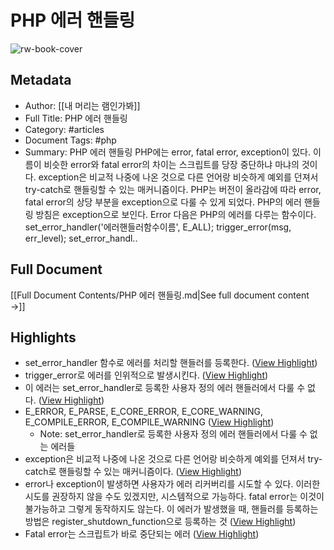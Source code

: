 # PHP 에러 핸들링

![rw-book-cover](https://img1.daumcdn.net/thumb/R800x0/?scode=mtistory2&fname=https%3A%2F%2Fblog.kakaocdn.net%2Fdn%2FmXLOH%2FbtshjeHrX65%2Fd2Q4YS3COD3EXYs5127IP0%2Fimg.png)

## Metadata
- Author: [[내 머리는 램인가봐]]
- Full Title: PHP 에러 핸들링
- Category: #articles
- Document Tags:  #php 
- Summary: PHP 에러 핸들링 PHP에는 error, fatal error, exception이 있다. 이름이 비슷한 error와 fatal error의 차이는 스크립트를 당장 중단하냐 마냐의 것이다. exception은 비교적 나중에 나온 것으로 다른 언어랑 비슷하게 예외를 던져서 try-catch로 핸들링할 수 있는 매커니즘이다. PHP는 버전이 올라감에 따라 error, fatal error의 상당 부분을 exception으로 다룰 수 있게 되었다. PHP의 에러 핸들링 방침은 exception으로 보인다. Error 다음은 PHP의 에러를 다루는 함수이다. set_error_handler('에러핸들러함수이름', E_ALL); trigger_error(msg, err_level); set_error_handl..

## Full Document
[[Full Document Contents/PHP 에러 핸들링.md|See full document content →]]

## Highlights
- set_error_handler 함수로 에러를 처리할 핸들러를 등록한다. ([View Highlight](https://read.readwise.io/read/01hckkt3cw2rdxab0s29pz6znb))
- trigger_error로 에러를 인위적으로 발생시킨다. ([View Highlight](https://read.readwise.io/read/01hckkt8qx25s5yapxscg2bh44))
- 이 에러는 set_error_handler로 등록한 사용자 정의 에러 핸들러에서 다룰 수 없다. ([View Highlight](https://read.readwise.io/read/01hckky4xqdckp174g9bme6qgz))
- E_ERROR, E_PARSE, E_CORE_ERROR, E_CORE_WARNING, E_COMPILE_ERROR, E_COMPILE_WARNING ([View Highlight](https://read.readwise.io/read/01hckky9m8kphgzhkj81cr8z98))
    - Note: set_error_handler로 등록한 사용자 정의 에러 핸들러에서 다룰 수 없는 에러들
- exception은 비교적 나중에 나온 것으로 다른 언어랑 비슷하게 예외를 던져서 try-catch로 핸들링할 수 있는 매커니즘이다. ([View Highlight](https://read.readwise.io/read/01hc1yy0h3fv9hzk87fvm4b8pf))
- error나 exception이 발생하면 사용자가 에러 리커버리를 시도할 수 있다. 이러한 시도를 권장하지 않을 수도 있겠지만, 시스템적으로 가능하다. fatal error는 이것이 불가능하고 그렇게 동작하지도 않는다. 이 에러가 발생했을 때, 핸들러를 등록하는 방법은 register_shutdown_function으로 등록하는 것 ([View Highlight](https://read.readwise.io/read/01hckkzxhxhkzykgv11gk81mfy))
- Fatal error는 스크립트가 바로 중단되는 에러 ([View Highlight](https://read.readwise.io/read/01hc1yyncy4catw1fa1yxrkeze))
